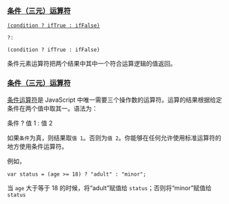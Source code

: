 ### [条件（三元）运算符](https://developer.mozilla.org/zh-CN/docs/Web/JavaScript/Reference/Operators#条件（三元）运算符)

[`(condition ? ifTrue : ifFalse)`](https://developer.mozilla.org/zh-CN/docs/Web/JavaScript/Reference/Operators/Conditional_Operator)

```
?:

(condition ? ifTrue : ifFalse)
```

条件元素运算符把两个结果中其中一个符合运算逻辑的值返回。

### [条件（三元）运算符](https://developer.mozilla.org/zh-CN/docs/Web/JavaScript/Guide/Expressions_and_Operators#条件（三元）运算符)

[条件运算符](https://developer.mozilla.org/zh-CN/docs/Web/JavaScript/Reference/Operators/Conditional_Operator)是 JavaScript 中唯一需要三个操作数的运算符。运算的结果根据给定条件在两个值中取其一。语法为：

条件 ? 值 1 : 值 2

如果`条件`为真，则结果取`值 1`。否则为`值 2`。你能够在任何允许使用标准运算符的地方使用条件运算符。

例如，

```
var status = (age >= 18) ? "adult" : "minor";
```

当 `age` 大于等于 18 的时候，将“adult”赋值给 `status`；否则将“minor”赋值给 `status`